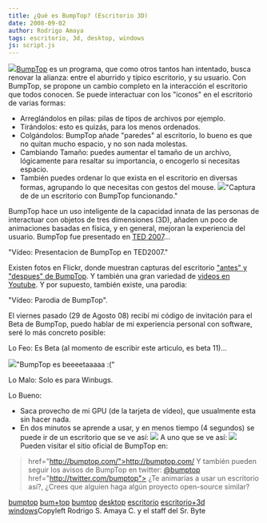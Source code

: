 ```yaml
---
title: ¿Qué es BumpTop? (Escritorio 3D)
date: 2008-09-02
author: Rodrigo Amaya
tags: escritorio, 3d, desktop, windows
js: script.js
---
```


[![](http://www.bumptop.com/temp_images/logo.gif)](http://www.bumptop.com/temp_images/logo.gif)[BumpTop](http://bumptop.com/) es un programa, que como otros tantos han
      intentado, busca renovar la alianza: entre el aburrido y típico escritorio, y su usuario. Con
      BumpTop, se propone un cambio completo en la interacción el escritorio que todos conocen. Se
      puede interactuar con los "iconos" en el escritorio de varias formas:

- Arreglándolos en pilas: pilas de tipos de archivos por ejemplo.
- Tirándolos: esto es quizás, para los menos ordenados.
- Colgándolos: BumpTop añade "paredes" al escritorio, lo bueno es que no quitan mucho espacio, y no son nada molestas.
- Cambiando Tamaño: puedes aumentar el tamaño de un archivo, lógicamente para resaltar su importancia, o encogerlo si necesitas espacio.
- También puedes ordenar lo que exista en el escritorio en diversas formas, agrupando lo que necesitas con gestos del mouse.
[![](http://farm4.static.flickr.com/3122/2734506458_22bdf21865.jpg?v=0)](http://farm4.static.flickr.com/3122/2734506458_22bdf21865.jpg?v=0)"Captura de de un escritorio con BumpTop
      funcionando."

BumpTop hace un uso
      inteligente de la capacidad innata de las personas de interactuar con objetos de tres
      dimensiones (3D), añaden un poco de animaciones basadas en física, y en general, mejoran la
      experiencia del usuario. BumpTop fue presentado en [TED 2007](http://www.ted.com/index.php/talks/view/id/131)...

 "Vídeo: Presentacion de BumpTop en
      TED2007."

Existen fotos en Flickr, donde
      muestran capturas del escritorio ["antes" y "despues" de BumpTop](http://flickr.com/groups/bumptops/). Y también una gran variedad de [videos en Youtube](http://www.youtube.com/results?search_query=bumptop&search_type=). Y por supuesto, también existe, una parodia:

"Vídeo:
      Parodia de BumpTop".

El viernes
      pasado (29 de Agosto 08) recibí mi código de invitación para el Beta de BumpTop, puedo hablar
      de mi experiencia personal con software, seré lo más concreto posible:

Lo Feo: Es Beta (al momento de
      escribir este articulo, es beta 11)...

[![](http://4.bp.blogspot.com/_ayvorITawE4/SL1FZVbP6dI/AAAAAAAABOQ/gsYH94j36BY/s320/bumptopbeta11.jpg)](http://4.bp.blogspot.com/_ayvorITawE4/SL1FZVbP6dI/AAAAAAAABOQ/gsYH94j36BY/s1600-h/bumptopbeta11.jpg)"BumpTop es beeeetaaaaa
      :("

Lo
      Malo: Solo es para Winbugs.

Lo Bueno:

- Saca provecho de mi GPU (de la tarjeta de vídeo), que usualmente esta sin hacer nada.
- En dos minutos se aprende a usar, y en menos tiempo (4 segundos) se puede ir de un escritorio que se ve así: [![](http://1.bp.blogspot.com/_ayvorITawE4/SL1FZrM3iGI/AAAAAAAABOY/4f8Jb0qc4Bg/s320/crap-bumptop-ramayac.jpg)](http://1.bp.blogspot.com/_ayvorITawE4/SL1FZrM3iGI/AAAAAAAABOY/4f8Jb0qc4Bg/s1600-h/crap-bumptop-ramayac.jpg) A uno que se ve así: [![](http://2.bp.blogspot.com/_ayvorITawE4/SL1FZ26DzaI/AAAAAAAABOg/sm1g8-mAss8/s320/neat-bumptop-ramayac.jpg)](http://2.bp.blogspot.com/_ayvorITawE4/SL1FZ26DzaI/AAAAAAAABOg/sm1g8-mAss8/s1600-h/neat-bumptop-ramayac.jpg)
Pueden visitar el sitio oficial de BumpTop en:

>  href="http://bumptop.com/">http://bumptop.com/
Y también pueden
      seguir los avisos de BumpTop en twitter: [@bumptop](http://twitter.com/bumptop)
>  href="http://twitter.com/bumptop">
¿Te animarías a usar un
      escritorio así?, ¿Crees que alguien haga algún proyecto open-source similar?

[bumptop](http://www.blogalaxia.com/tags/bumptop) [bum+top](http://www.blogalaxia.com/tags/bum+top) [bumtop](http://www.blogalaxia.com/tags/bumtop) [desktop](http://www.blogalaxia.com/tags/desktop) [escritorio](http://www.blogalaxia.com/tags/escritorio) [escritorio+3d](http://www.blogalaxia.com/tags/escritorio+3d) [windows](http://www.blogalaxia.com/tags/windows)Copyleft Rodrigo S. Amaya C. y el staff del Sr.
      Byte